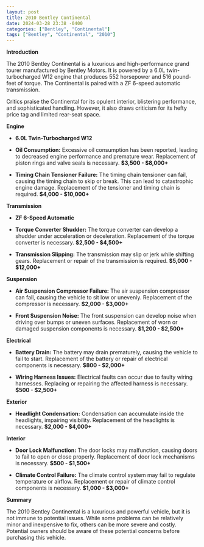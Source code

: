 ```yaml
---
layout: post
title: 2010 Bentley Continental
date: 2024-03-28 23:38 -0400
categories: ["Bentley", "Continental"]
tags: ["Bentley", "Continental", "2010"]
---
```

**Introduction**

The 2010 Bentley Continental is a luxurious and high-performance grand tourer manufactured by Bentley Motors. It is powered by a 6.0L twin-turbocharged W12 engine that produces 552 horsepower and 516 pound-feet of torque. The Continental is paired with a ZF 6-speed automatic transmission.

Critics praise the Continental for its opulent interior, blistering performance, and sophisticated handling. However, it also draws criticism for its hefty price tag and limited rear-seat space.

**Engine**

* **6.0L Twin-Turbocharged W12**

 - **Oil Consumption:** Excessive oil consumption has been reported, leading to decreased engine performance and premature wear. Replacement of piston rings and valve seals is necessary. **$3,500 - $8,000+**

 - **Timing Chain Tensioner Failure:** The timing chain tensioner can fail, causing the timing chain to skip or break. This can lead to catastrophic engine damage. Replacement of the tensioner and timing chain is required. **$4,000 - $10,000+**

**Transmission**

* **ZF 6-Speed Automatic**

 - **Torque Converter Shudder:** The torque converter can develop a shudder under acceleration or deceleration. Replacement of the torque converter is necessary. **$2,500 - $4,500+**

 - **Transmission Slipping:** The transmission may slip or jerk while shifting gears. Replacement or repair of the transmission is required. **$5,000 - $12,000+**

**Suspension**

* **Air Suspension Compressor Failure:** The air suspension compressor can fail, causing the vehicle to sit low or unevenly. Replacement of the compressor is necessary. **$2,000 - $3,000+**

 - **Front Suspension Noise:** The front suspension can develop noise when driving over bumps or uneven surfaces. Replacement of worn or damaged suspension components is necessary. **$1,200 - $2,500+**

**Electrical**

* **Battery Drain:** The battery may drain prematurely, causing the vehicle to fail to start. Replacement of the battery or repair of electrical components is necessary. **$800 - $2,000+**

 - **Wiring Harness Issues:** Electrical faults can occur due to faulty wiring harnesses. Replacing or repairing the affected harness is necessary. **$500 - $2,500+**

**Exterior**

 * **Headlight Condensation:** Condensation can accumulate inside the headlights, impairing visibility. Replacement of the headlights is necessary. **$2,000 - $4,000+**

**Interior**

 * **Door Lock Malfunction:** The door locks may malfunction, causing doors to fail to open or close properly. Replacement of door lock mechanisms is necessary. **$500 - $1,500+**

 - **Climate Control Failure:** The climate control system may fail to regulate temperature or airflow. Replacement or repair of climate control components is necessary. **$1,000 - $3,000+**

**Summary**

The 2010 Bentley Continental is a luxurious and powerful vehicle, but it is not immune to potential issues. While some problems can be relatively minor and inexpensive to fix, others can be more severe and costly. Potential owners should be aware of these potential concerns before purchasing this vehicle.
